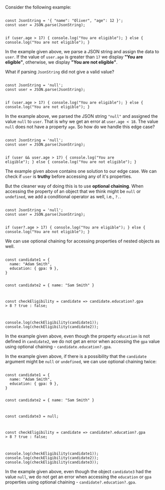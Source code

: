 Consider the following example:

<codeblock language="javascript" type="lesson">
<code>
const JsonString = '{ "name": "Oliver", "age": 12 }';
const user = JSON.parse(JsonString);

if (user.age > 17) {
  console.log("You are eligible");
} else {
  console.log("You are not eligible");
}
</code>
</codeblock>

In the example given above,
we parse a JSON string
and
assign the data to `user`.
If the value of `user.age`
is greater than `17`
we display **"You are eligible"**,
otherwise,
we display **"You are not eligible"**.

What if parsing `JsonString`
did not give a valid value?

<codeblock language="javascript" type="lesson">
<code>
const JsonString = 'null';
const user = JSON.parse(JsonString);

if (user.age > 17) {
  console.log("You are eligible");
} else {
  console.log("You are not eligible");
}
</code>
</codeblock>

In the example above,
we parsed the JSON string `"null"`
and
assigned the value `null` to `user`.
That is why we get an error
at `user.age < 18`.
The value `null` does not have
a property `age`.
So how do we handle this edge case?

<codeblock language="javascript" type="lesson">
<code>
const JsonString = 'null';
const user = JSON.parse(JsonString);

if (user && user.age > 17) {
  console.log("You are eligible");
} else {
  console.log("You are not eligible");
}
</code>
</codeblock>

The example given above
contains one solution to
our edge case.
We can check if `user`
is **truthy** before accessing
any of it's properties.

But the cleaner way of doing this
is to use **optional chaining**.
When accessing the property
of an object that we think
might be `null` or `undefined`,
we add a conditional operator as well,
i.e., `?.`.

<codeblock language="javascript" type="lesson">
<code>
const JsonString = 'null';
const user = JSON.parse(JsonString);

if (user?.age > 17) {
  console.log("You are eligible");
} else {
  console.log("You are not eligible");
}
</code>
</codeblock>

We can use optional chaining
for accessing properties of
nested objects as well.

<codeblock language="javascript" type="lesson">
<code>
const candidate1 = {
  name: "Adam Smith",
  education: { gpa: 9 },
}

const candidate2 = {
  name: "Sam Smith"
}

const checkEligibility = candidate => candidate.education?.gpa > 8 ? true : false;

console.log(checkEligibility(candidate1));
console.log(checkEligibility(candidate2));
</code>
</codeblock>

In the example given above,
even though the property `education`
is not defined in `candidate2`,
we do not get an error when accessing
the `gpa` value using optional chaining -
`candidate.education?.gpa`.

In the example given above,
if there is a possibility
that the `candidate` argument
might be `null` or `undefined`,
we can use optional chaining twice:

<codeblock language="javascript" type="lesson">
<code>
const candidate1 = {
  name: "Adam Smith",
  education: { gpa: 9 },
}

const candidate2 = {
  name: "Sam Smith"
}

const candidate3 = null;

const checkEligibility = candidate => candidate?.education?.gpa > 8 ? true : false;

console.log(checkEligibility(candidate1));
console.log(checkEligibility(candidate2));
console.log(checkEligibility(candidate3));
</code>
</codeblock>

In the example given above,
even though the object `candidate3`
had the value `null`,
we do not get an error when accessing
the `education` or `gpa` properties
using optional chaining -
`candidate?.education?.gpa`.
